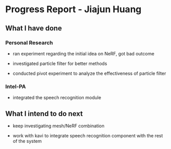 # Progress Report - Jiajun Huang

## What I have done

### Personal Research

* ran experiment regarding the initial idea on NeRF, got bad outcome

* investigated particle filter for better methods

* conducted pivot experiment to analyze the effectiveness of particle filter

### Intel-PA

* integrated the speech recognition module

## What I intend to do next

* keep investigating mesh/NeRF combination

* work with kavi to integrate speech recognition component with the rest of the system

